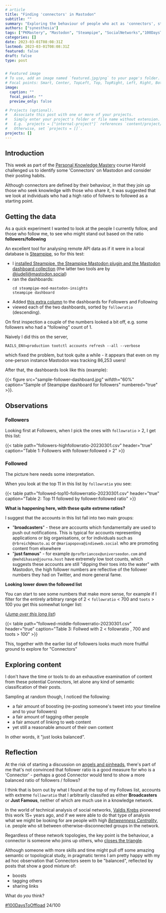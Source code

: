 ```yaml
---
# article
title: "Finding 'connectors' in Mastodon"
subtitle: ""
summary: "Exploring the behaviour of people who act as 'connectors', steered by @harold@mastodon.social, with some tools by @judell@mastodon.social"
authors: ["synesthesia"]
tags: ["PKMastery", "Mastodon", "Steampipe", "SocialNetworks","100DaysToOffload"]
categories: []
date: 2023-03-01T08:08:31Z
lastmod: 2023-03-01T08:08:31Z
featured: false
draft: false
type: post


# Featured image
# To use, add an image named `featured.jpg/png` to your page's folder.
# Focal points: Smart, Center, TopLeft, Top, TopRight, Left, Right, BottomLeft, Bottom, BottomRight.
image:
  caption: ""
  focal_point: ""
  preview_only: false

# Projects (optional).
#   Associate this post with one or more of your projects.
#   Simply enter your project's folder or file name without extension.
#   E.g. `projects = ["internal-project"]` references `content/project/deep-learning/index.md`.
#   Otherwise, set `projects = []`.
projects: []
---
```


## Introduction

This week as part of the [Personal Knowledge Mastery](https://jarche.com/pkm/) course Harold challenged us to identify some 'Connectors' on Mastodon and consider their posting habits.

Although connectors are defined by their behaviour, in that they join up those who seek knowledge with those who share it, it was suggested that we look at individuals who had a high ratio of follwers to followed as a starting point.

## Getting the data

As a quick experiment I wanted to look at the people I currently follow, and those who follow me, to see who might stand out based on the ratio **followers/following**

An excellent tool for analysing remote API data as if it were in a local database is [Steampipe](https://steampipe.io/), so for this test:

- I [installed Steampipe, the Steampipe Mastodon plugin and the Mastodon dashboard collection](https://garden.synesthesia.co.uk/Install%20steampipe%20for%20mastodon) (the latter two tools are by [@judell@mastodon.social](https://mastodon.social/@judell))
- ran the dashboards:
  ```
  cd steampipe-mod-mastodon-insights
  steampipe dashboard
  ```
- Added [this extra column](https://github.com/synesthesia/steampipe-mod-mastodon-insights/commit/6b5e5e8364c6ce1e1d5c1b8b3d5efb8873f8b887) to the dashboards for Followers and Following
- viewed each of the two dashboards, sorted by `followratio` (descending).

On first inspection a couple of the numbers looked a bit off, e.g. some followers who had a "following" count of 1. 

Naively I did this on the server,

`RAILS_ENV=production tootctl accounts refresh --all --verbose`

which fixed the problem, but took quite a while - it appears that even on my one-person instance Mastodon was tracking 86,253 users!

After that, the dashboards look like this (example):

{{< figure src="sample-follower-dashboard.jpg"  wifdth="60%" caption="Sample of Steampipe dashboard for followers" numbered="true"  >}}.

## Observations

### Followers

Looking first at Followers, when I pick the ones with `followratio` > 2, I get this list:


{{< table path="followers-highfollowratio-20230301.csv" header="true" caption="Table 1: Followers with follower:followed > 2" >}}

### Followed

The picture here needs some interpretation.

When you look at the top 11 in this list by `followratio` you see:

{{< table path="followed-top10-followerratio-20230301.csv" header="true" caption="Table 2: Top 11 followed by follower:followed ratio" >}}

**What is happening here, with these quite extreme ratios?**

I suggest that the accounts in this list fall into two main groups:

- "**broadcasters**" - these are accounts which fundamentally are used to push out notifications. This is typical for accounts representing applications or big organisations, or for individuals such as `@rbreich@masto.ai` or `@mariapopova@indieweb.social` who are promoting content from elsewhere
- "**just famous**" - for example `@profbriancox@universeodon.com` and `@mehdihasan@journa.host` have extremely low toot counts, which suggests these accounts are still "dipping their toes into the water" with Mastodon, the high follower numbers are reflective of the follower numbers they had on Twitter, and more general fame.

**Looking lower down the followed list**

You can start to see some numbers that make more sense, for example if I filter for the entirely arbitrary range of 2 < `followratio` < 700 and `toots` > 100 you get this somewhat longer list:

([*Jump over this long list*](#exploring-content))

{{< table path="followed-middle-followerratio-20230301.csv" header="true" caption="Table 3: Follwed with 2 < followratio , 700 and toots > 100" >}}

This, together with the earlier list of followers looks much more fruitful ground to explore for "Connectors"

## Exploring content

I don't have the time or tools to do an exhaustive examination of content from these potential Connectors, let alone any kind of semantic classification of their posts.

Sampling at random though, I noticed the following:

- a fair amount of boosting (re-posting someone's tweet into your timeline and to your followers)
- a fair amount of tagging other people
- a fair amount of linking to web content
- yet still a reasonable amount of their own content

In other words, it "just looks balanced".

## Reflection

At the risk of starting a discussion on [angels and pinheads](https://en.wikipedia.org/wiki/How_many_angels_can_dance_on_the_head_of_a_pin%3F), there's part of me that's not convinced that follower ratio is a good measure for who is a 'Connector' - perhaps a good Connector would tend to show a more balanced ratio of followers / follows?

I think that is born out by what I found at the top of my Follows list, accounts with extreme `followratio` that I arbitrarily classifed as either **Broadcasters** or **Just Famous**, neither of which are much use in a knowledge network.


In the world of technical analysis of social networks, [Valdis Krebs](https://en.wikipedia.org/wiki/Valdis_Krebs) pioneered this work 15+ years ago, and if we were able to do that type of analysis what we might be looking for are people with high [*Betweenness Centrality*](http://orgnet.com/sna.html), i.e. people who sit between otherwise-disconnected groups in the network.

Regardless of these network topologies, the key point is the behaviour, a connector is someone who joins up others, who [closes the triangle](https://bethkanter.org/close-the-triangle/). 

Although someone with more skills and time might pull off some amazing semantic or topological study, in pragmatic terms I am pretty happy with my ad hoc observation that Connectors seem to be "balanced", reflected by posts that show a good mixture of:

- boosts
- tagging others
- sharing links

What do *you* think?

[#100DaysToOffload](https://100daystooffload.com/) 24/100
